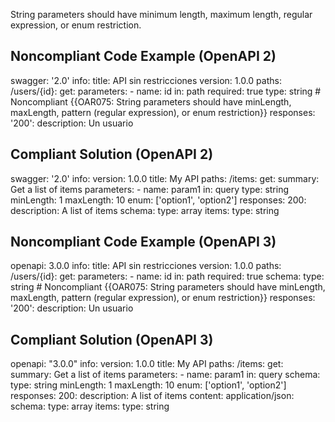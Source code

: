 String parameters should have minimum length, maximum length, regular expression, or enum restriction.

Noncompliant Code Example (OpenAPI 2)
-------------------------------------

  swagger: '2.0'
  info:
    title: API sin restricciones
    version: 1.0.0
  paths:
    /users/{id}:
      get:
        parameters:
          - name: id
            in: path
            required: true
            type: string \# Noncompliant {{OAR075: String parameters should have minLength, maxLength, pattern (regular expression), or enum restriction}}
        responses:
          '200':
            description: Un usuario

Compliant Solution (OpenAPI 2)
------------------------------

  swagger: '2.0'
  info:
    version: 1.0.0
    title: My API
  paths:
    /items:
      get:
        summary: Get a list of items
        parameters:
          - name: param1
            in: query
            type: string
            minLength: 1
            maxLength: 10
            enum: \['option1', 'option2'\]
        responses:
          200:
            description: A list of items
            schema:
              type: array
              items:
                type: string

Noncompliant Code Example (OpenAPI 3)
-------------------------------------

  openapi: 3.0.0
  info:
    title: API sin restricciones
    version: 1.0.0
  paths:
    /users/{id}:
      get:
        parameters:
          - name: id
            in: path
            required: true
            schema:
              type: string \# Noncompliant {{OAR075: String parameters should have minLength, maxLength, pattern (regular expression), or enum restriction}}
        responses:
          '200':
            description: Un usuario

Compliant Solution (OpenAPI 3)
------------------------------

  openapi: "3.0.0"
  info:
    version: 1.0.0
    title: My API
  paths:
    /items:
      get:
        summary: Get a list of items
        parameters:
          - name: param1
            in: query
            schema:
              type: string
              minLength: 1
              maxLength: 10
              enum: \['option1', 'option2'\]
        responses:
          200:
            description: A list of items
            content:
              application/json:
                schema:
                  type: array
                  items:
                    type: string